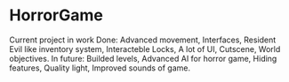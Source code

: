 # HorrorGame

Current project in work
Done:
	Advanced movement,
	Interfaces,
	Resident Evil like inventory system,
	Interacteble Locks,
	A lot of UI,
	Cutscene,
	World objectives.
In future:
 Builded levels, 
 Advanced AI for horror game, 
 Hiding features, 
 Quality light,
 Improved sounds of game.
